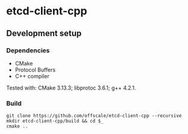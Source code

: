 etcd-client-cpp
===============

## Development setup

### Dependencies

   - CMake
   - Protocol Buffers
   - C++ compiler

Tested with: CMake 3.13.3; libprotoc 3.6.1; g++ 4.2.1.

### Build

    git clone https://github.com/offscale/etcd-client-cpp --recursive
    mkdir etcd-client-cpp/build && cd $_
    cmake ..
